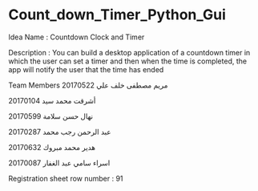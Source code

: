 # Count_down_Timer_Python_Gui

Idea Name : 
Countdown Clock and Timer

Description :
You can build a desktop application of a countdown timer in which the user can set a timer and then when the time is completed, the app will notify the user that the time has ended

Team Members
مريم مصطفى خلف علي
  20170522

أشرقت محمد سيد
20170104

نهال حسن سلامة
20170599

عبد الرحمن رجب محمد
20170287

هدير محمد مبروك
20170632

اسراء سامي عبد الغفار
20170087


Registration sheet row number : 91
